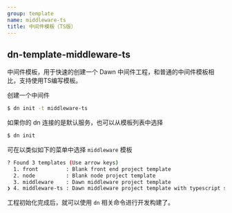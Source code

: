 ```yaml
---
group: template
name: middleware-ts
title: 中间件模板（TS版）
---
```


## dn-template-middleware-ts

中间件模板，用于快速的创建一个 Dawn 中间件工程，和普通的中间件模板相比，支持使用TS编写模板。


创建一个中间件

```sh
$ dn init -t middleware-ts
```

如果你的 dn 连接的是默认服务，也可以从模板列表中选择

```sh
$ dn init
```

可在以类似如下的菜单中选择 `middleware` 模板
```sh
? Found 3 templates (Use arrow keys)
  1. front         : Blank front end project template
  2. node          : Blank node project template
  3. middleware    : Dawn middleware project template
❯ 4. middleware-ts : Dawn middleware project template with typescript support
```

工程初始化完成后，就可以使用 `dn` 相关命令进行开发构建了。
